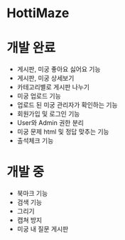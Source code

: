 # HottiMaze

# 개발 완료
- 게시판, 미궁 좋아요 싫어요 기능
- 게시판, 미궁 상세보기
- 카테고리별로 게시판 나누기
- 미궁 업로드 기능
- 업로드 된 미궁 관리자가 확인하는 기능
- 회원가입 및 로그인 기능
- User와 Admin 권한 분리
- 미궁 문제 html 및 정답 맞추는 기능
- 출석체크 기능

# 개발 중
- 북마크 기능
- 검색 기능
- 그리기
- 캡쳐 방지
- 미궁 내 질문 게시판
